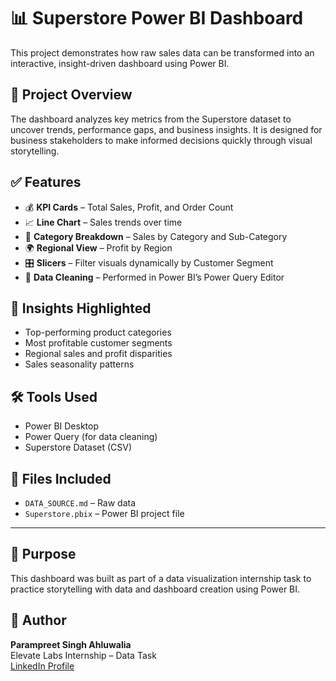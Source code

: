 # 📊 Superstore Power BI Dashboard

This project demonstrates how raw sales data can be transformed into an interactive, insight-driven dashboard using Power BI.

## 📁 Project Overview

The dashboard analyzes key metrics from the Superstore dataset to uncover trends, performance gaps, and business insights. It is designed for business stakeholders to make informed decisions quickly through visual storytelling.

## ✅ Features

- 💰 **KPI Cards** – Total Sales, Profit, and Order Count  
- 📈 **Line Chart** – Sales trends over time  
- 🧩 **Category Breakdown** – Sales by Category and Sub-Category  
- 🌍 **Regional View** – Profit by Region  
- 🎛️ **Slicers** – Filter visuals dynamically by Customer Segment  
- 🧹 **Data Cleaning** – Performed in Power BI’s Power Query Editor

## 🧠 Insights Highlighted

- Top-performing product categories
- Most profitable customer segments
- Regional sales and profit disparities
- Sales seasonality patterns

## 🛠 Tools Used

- Power BI Desktop  
- Power Query (for data cleaning)  
- Superstore Dataset (CSV)

## 📎 Files Included

- `DATA_SOURCE.md` – Raw data  
- `Superstore.pbix` – Power BI project file

---

## 📌 Purpose

This dashboard was built as part of a data visualization internship task to practice storytelling with data and dashboard creation using Power BI.

## 🤝 Author

**Parampreet Singh Ahluwalia**  
Elevate Labs Internship – Data Task  
[LinkedIn Profile](https://www.linkedin.com/in/parampreet-singh-ahluwalia-0704582b1/)
